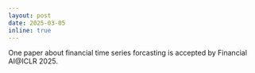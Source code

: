 ```yaml
---
layout: post
date: 2025-03-05
inline: true
---
```


One paper about financial time series forcasting is accepted by Financial AI@ICLR 2025.
